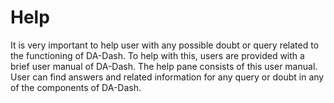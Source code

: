 # Help

It is very important to help user with any possible doubt or query related to the functioning of DA-Dash. To help with this, users are provided with a brief user manual of DA-Dash. The help pane consists of this user manual. User can find answers and related information for any query or doubt in any of the components of DA-Dash.